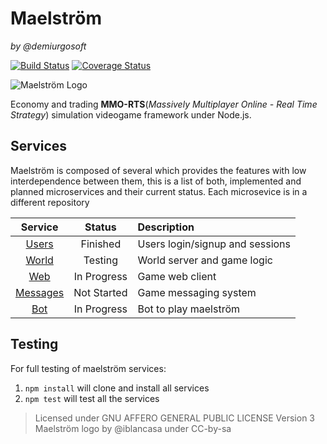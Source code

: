 Maelström
===========
_by @demiurgosoft_

[![Build Status](https://travis-ci.org/demiurgosoft/maelstrom.svg)](https://travis-ci.org/demiurgosoft/maelstrom)
[![Coverage Status](https://coveralls.io/repos/demiurgosoft/maelstrom/badge.svg?branch=master&service=github)](https://coveralls.io/github/demiurgosoft/maelstrom?branch=master)

![Maelström Logo](https://raw.githubusercontent.com/demiurgosoft/maelstrom/master/logo/logo.jpg)

Economy and trading **MMO-RTS**(_Massively Multiplayer Online - Real Time Strategy_) simulation videogame framework under Node.js.


## Services
Maelström is composed of several which provides the features with low interdependence between them, this is a list of both, implemented and planned microservices and their current status. Each microsevice is in a different repository

|**Service**   |**Status** |**Description**                  		 |
|:------------:|:---------:|:----------------------------------------|
|[Users][users]|Finished   |Users login/signup and sessions  		 |
|[World][world]|Testing    |World server and game logic              |
|[Web][web]    |In Progress|Game web client                          |
|[Messages][messages]|Not Started|Game messaging system              |
|[Bot][bot]    |In Progress|Bot to play maelström

[users]:https://github.com/demiurgosoft/maelstrom-users
[world]:https://github.com/demiurgosoft/maelstrom-world
[messages]:https://github.com/demiurgosoft/maelstrom-messages
[web]:https://github.com/demiurgosoft/maelstrom-web
[bot]:https://github.com/demiurgosoft/maelstrom-bot


## Testing
For full testing of maelström services:    
1. `npm install` will clone and install all services    
2. `npm test` will test all the services    


> Licensed under GNU AFFERO GENERAL PUBLIC LICENSE Version 3
> Maelström logo by @iblancasa under CC-by-sa
